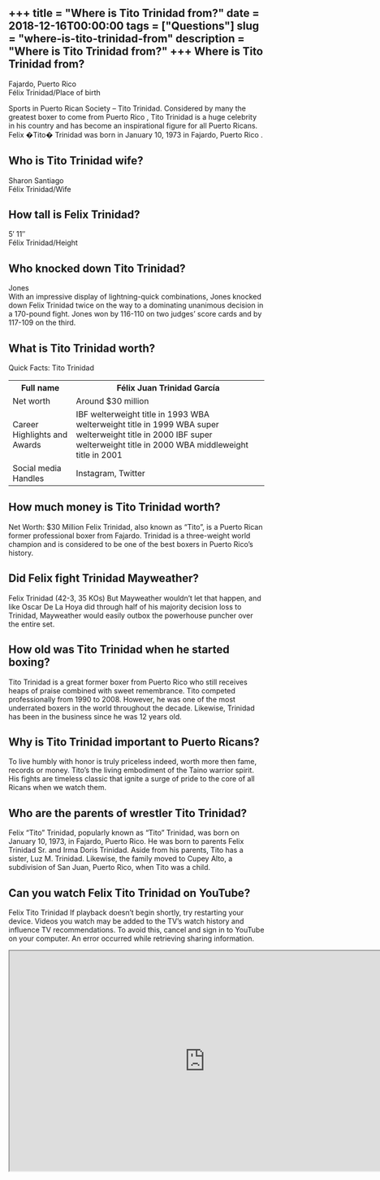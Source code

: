 +++
title = "Where is Tito Trinidad from?"
date = 2018-12-16T00:00:00
tags = ["Questions"]
slug = "where-is-tito-trinidad-from"
description = "Where is Tito Trinidad from?"
+++
Where is Tito Trinidad from?
----------------------------

Fajardo, Puerto Rico  
Félix Trinidad/Place of birth

Sports in Puerto Rican Society – Tito Trinidad. Considered by many the greatest boxer to come from Puerto Rico , Tito Trinidad is a huge celebrity in his country and has become an inspirational figure for all Puerto Ricans. Felix �Tito� Trinidad was born in January 10, 1973 in Fajardo, Puerto Rico .

Who is Tito Trinidad wife?
--------------------------

Sharon Santiago  
Félix Trinidad/Wife

How tall is Felix Trinidad?
---------------------------

5′ 11″  
Félix Trinidad/Height

Who knocked down Tito Trinidad?
-------------------------------

Jones  
With an impressive display of lightning-quick combinations, Jones knocked down Felix Trinidad twice on the way to a dominating unanimous decision in a 170-pound fight. Jones won by 116-110 on two judges’ score cards and by 117-109 on the third.

What is Tito Trinidad worth?
----------------------------

Quick Facts: Tito Trinidad

<table><tr><th>Full name</th><th>Félix Juan Trinidad García</th></tr><tr><td>Net worth</td><td>Around $30 million</td></tr><tr><td>Career Highlights and Awards</td><td>IBF welterweight title in 1993 WBA welterweight title in 1999 WBA super welterweight title in 2000 IBF super welterweight title in 2000 WBA middleweight title in 2001</td></tr><tr><td>Social media Handles</td><td>Instagram, Twitter</td></tr></table>

How much money is Tito Trinidad worth?
--------------------------------------

Net Worth: $30 Million Felix Trinidad, also known as “Tito”, is a Puerto Rican former professional boxer from Fajardo. Trinidad is a three-weight world champion and is considered to be one of the best boxers in Puerto Rico’s history.

Did Felix fight Trinidad Mayweather?
------------------------------------

Felix Trinidad (42-3, 35 KOs) But Mayweather wouldn’t let that happen, and like Oscar De La Hoya did through half of his majority decision loss to Trinidad, Mayweather would easily outbox the powerhouse puncher over the entire set.

How old was Tito Trinidad when he started boxing?
-------------------------------------------------

Tito Trinidad is a great former boxer from Puerto Rico who still receives heaps of praise combined with sweet remembrance. Tito competed professionally from 1990 to 2008. However, he was one of the most underrated boxers in the world throughout the decade. Likewise, Trinidad has been in the business since he was 12 years old.

Why is Tito Trinidad important to Puerto Ricans?
------------------------------------------------

To live humbly with honor is truly priceless indeed, worth more then fame, records or money. Tito’s the living embodiment of the Taino warrior spirit. His fights are timeless classic that ignite a surge of pride to the core of all Ricans when we watch them.

Who are the parents of wrestler Tito Trinidad?
----------------------------------------------

Felix “Tito” Trinidad, popularly known as “Tito” Trinidad, was born on January 10, 1973, in Fajardo, Puerto Rico. He was born to parents Felix Trinidad Sr. and Irma Doris Trinidad. Aside from his parents, Tito has a sister, Luz M. Trinidad. Likewise, the family moved to Cupey Alto, a subdivision of San Juan, Puerto Rico, when Tito was a child.

Can you watch Felix Tito Trinidad on YouTube?
---------------------------------------------

Felix Tito Trinidad If playback doesn’t begin shortly, try restarting your device. Videos you watch may be added to the TV’s watch history and influence TV recommendations. To avoid this, cancel and sign in to YouTube on your computer. An error occurred while retrieving sharing information.

<iframe allow="accelerometer; autoplay; clipboard-write; encrypted-media; gyroscope; picture-in-picture" allowfullscreen="" class="__youtube_prefs__  epyt-is-override  no-lazyload" data-no-lazy="1" data-origheight="433" data-origwidth="770" data-skipgform_ajax_framebjll="" height="433" id="_ytid_13736" loading="lazy" src="https://www.youtube.com/embed/9WgeYyl4O-k?enablejsapi=1&autoplay=0&cc_load_policy=0&cc_lang_pref=&iv_load_policy=1&loop=0&modestbranding=0&rel=1&fs=1&playsinline=0&autohide=2&theme=dark&color=red&controls=1&" title="YouTube player" width="770"></iframe>